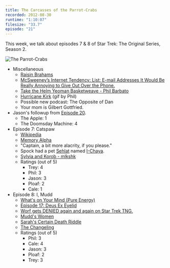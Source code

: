 ```yaml
---
title: The Carcasses of the Parrot-Crabs
recorded: 2012-08-30
runtime: "1:10:07"
filesize: "33.7"
episode: "21"
---
```


This week, we talk about episodes 7 & 8 of Star Trek: The Original Series, Season 2.

![The Parrot-Crabs](https://f005.backblazeb2.com/file/piepworks-cdn/jawgrind/Jawgrind-Episode-21.jpg)

- Miscellaneous
  - [Raisin Brahams](http://www.youtube.com/watch?v=kKgBdrsqvjs)
  - [McSweeney&rsquo;s Internet Tendency: List: E-mail Addresses It Would Be Really Annoying to Give Out Over the Phone.](http://www.mcsweeneys.net/articles/e-mail-addresses-it-would-be-really-annoying-to-give-out-over-the-phone)
  - [Take the Helm Yeoman Basketweave - Phil Barbato](http://philbarbato.bandcamp.com/track/take-the-helm-yeoman-basketweave)
  - [Hurricane Kirk](http://i47.tinypic.com/f09jfd.gif) (gif by Phil)
  - Possible new podcast: The Opposite of Dan
  - Your mom is Gilbert Gottfried.
- Jason's followup from [Episode 20](/20).
  - The Apple: 1
  - The Doomsday Machine: 4
- Episode 7: Catspaw
  - [Wikipedia](<http://en.wikipedia.org/wiki/Catspaw_(Star_Trek:_The_Original_Series)>)
  - [Memory Alpha](<http://en.memory-alpha.org/wiki/Catspaw_(episode)>)
  - "Captain, a bit more alacrity, if you please."
  - Spock had a pet [Sehlat](http://en.memory-alpha.org/wiki/Sehlat) named [I-Chaya](http://en.memory-alpha.org/wiki/I-Chaya).
  - [Sylvia and Korob - mlkshk](https://mltshp.com/p/HGS9)
  - Ratings (out of 5)
    - Trey: 4
    - Phil: 3
    - Jason: 3
    - Ploaf: 2
    - Cale: 1
- Episode 8: I, Mudd
  - [What's on Your Mind (Pure Energy)](<http://en.wikipedia.org/wiki/What%27s_on_Your_Mind_(Pure_Energy)>)
  - [Episode 17: Deus Ex Eyelid](/17)
  - [Worf gets DENIED again and again on Star Trek TNG.](http://www.youtube.com/watch?v=edflm7Hh3hs)
  - [Mudd's Women](/7)
  - [Sarah's Certain Death Riddle](http://www.youtube.com/watch?v=2dgmgub8mHw)
  - [The Changeling](/19)
  - Ratings (out of 5)
    - Phil: 3
    - Cale: 4
    - Jason: 3
    - Ploaf: 2
    - Trey: 3
